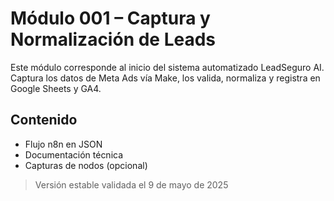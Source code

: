 # Módulo 001 – Captura y Normalización de Leads

Este módulo corresponde al inicio del sistema automatizado LeadSeguro AI. Captura los datos de Meta Ads vía Make, los valida, normaliza y registra en Google Sheets y GA4.

## Contenido
- Flujo n8n en JSON
- Documentación técnica
- Capturas de nodos (opcional)

> Versión estable validada el 9 de mayo de 2025

